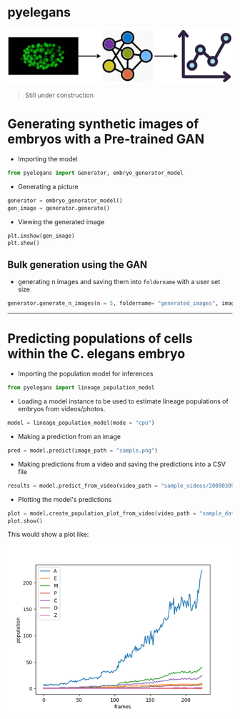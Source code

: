 # pyelegans 

<img src = "images/py_elegans_vis.png">

> Still under construction

# Generating synthetic images of embryos with a Pre-trained GAN

* Importing the model
```python
from pyelegans import Generator, embryo_generator_model
```

* Generating a picture
```python
generator = embryo_generator_model()
gen_image = generator.generate()  

```
* Viewing the generated image
```
plt.imshow(gen_image)
plt.show()
```

## Bulk generation using the GAN
* generating n images and saving them into `foldername` with a user set size 

```python
generator.generate_n_images(n = 5, foldername= "generated_images", image_size= (700,500))
```

---

# Predicting populations of cells within the C. elegans embryo

*  Importing the population model for inferences 
```python
from pyelegans import lineage_population_model
```

* Loading a model instance to be used to estimate lineage populations of embryos from videos/photos.
```python
model = lineage_population_model(mode = "cpu")
```

* Making a prediction from an image
```python
pred = model.predict(image_path = "sample.png")
```

* Making predictions from a video and saving the predictions into a CSV file
```python
results = model.predict_from_video(video_path = "sample_videos/20090309_F39B2_1_7_L1.mov", save_csv = True, csv_name = "foo.csv")
```

* Plotting the model's predictions
```python
plot = model.create_population_plot_from_video(video_path = "sample_data/sample_videos/20090309_F39B2_1_7_L1.mov", save_plot= True, plot_name= "images/plot.png", ignore_last_n_frames= 30 )
plot.show()
```
This would show a plot like:

<img src= "sample_preds/plot.png">
